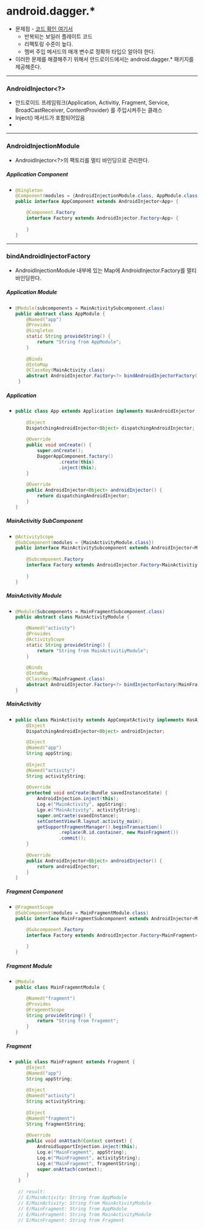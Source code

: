 # android.dagger.*
* 문제점 - [코드 확인 여기서](https://github.com/sdk0213/Developer-Track/blob/master/안드로이드%20디자인%20패턴/(DI)Dagger2/안드로이드와%20Dagger2.md)
  * 반복되는 보일러 플레이트 코드
  * 리펙토링 수준이 높다.
  * 멤버 주입 메서드의 매개 변수로 정확하 타입으 알아야 한다.
* 이러한 문제를 해결해주기 위해서 안드로이드에서는 android.dagger.* 패키지를 제공해준다.
---
### AndroidInjector<?>
* 안드로이드 프레임워크(Application, Activitiy, Fragment, Service, BroadCastReceiver, ContentProvider) 를 주입시켜주는 클래스
* Inject() 메서드가 포함되어있음
* 
---
### AndroidInjectionModule
* AndroidInjector<?>의 팩토리를 멀티 바인딩으로 관리한다.
##### Application Component
* ```java
  @Singleton
  @Component(modules = {AndroidInjectionModule.class, AppModule.class})
  public interface AppComponent extends AndroidInjector<App> {
  
      @Component.Factory
      interface Factory extends AndroidInjector.Factory<App> {
      
      }
  }
---
### bindAndroidInjectorFactory
* AndroidInjectionModule 내부에 있는 Map에 AndroidInjector.Factory를 멀티 바인딩한다.
##### Application Module
* ```java
  @Module(subcomponents = MainActivitySubcomponent.class)
  public abstract class AppModule {
      @Named("app")
      @Provides
      @Singleton
      static String provideString() {
          return "String from AppModule";
      }
      
      @Binds
      @IntoMap
      @ClassKey(MainActivity.class)
      abstract AndroidInjector.Factory<?> bindAndroidInjectorFactory(MainActivitySubcomponent.Factory factory);
   }
##### Application
* ```java
  public class App extends Application implements HasAndroidInjector {
    
      @Inject
      DispatchingAndroidInjector<Object> dispatchingAndroidInjector;
      
      @Override
      public void onCreate() {
          super.onCreate();
          DaggerAppComponent.factory()
                  .create(this)
                  .inject(this);
      }
      
      @Override
      public AndroidInjector<Object> androidInjector() {
          return dispatchingAndroidInjector;
      }
  }
##### MainActivitiy SubComponent
* ```java
  @ActivityScope
  @SubComponent(modules = {MainActivityModule.class})
  public interface MainActivitySubcomponent extends AndroidInjector<MainActivity> {
    
      @Subcomponent.Factory
      interface Factory extends AndroidInjector.Factory<MainActivitiy> {
      
      }
  }
##### MainActivitiy Module
* ```java
  @Module(Subcomponents = MainFragmentSubcomponent.class)
  public abstract class MainActivityModule {
  
      @Named("activity")
      @Provides
      @ActivityScope
      static String provideString() {
          return "String from MainActivitiyModule";
      }
      
      @Binds
      @IntoMap
      @ClassKey(MainFragment.class)
      abstract AndroidInjector.Factory<?> bindInjectorFactory(MainFragmentSubcomponent.Factory factory);
  }
  
##### MainActivitiy
* ```java
  public class MainActivity extends AppCompatActivity implements HasAndroidInjector {
      @Inject
      DispatchingAndroidInjector<Object> androidInjector;
  
      @Inject
      @Named("app")
      String appString;
      
      @Inject
      @Named("activity")
      String activityString;
      
      @Override
      protected void onCreate(Bundle savedInstanceState) {
          AndroidInjection.inject(this);
          Log.e("MainActivity", appString);
          Lgo.e("MainActivity", activityString);
          super.onCraete(svaedInstance);
          setContentView(R.layout.activity_main);
          getSupportFragmentManager().beginTransaction()
                  .replace(R.id.container, new MainFragment())
                  .commit();
      }
      
      @Override
      public AndroidInjector<Object> androidInjector() {
          return androidInjector;
      }
  }
##### Fragment Component
* ```java
  @FragmentScope
  @SubCompoennt(modules = MainFragmentModule.class)
  public interface MainFragmentSubcomponent extends AndroidInjector<MainFragment> {
  
      @Subcomponent.Factory
      interface Factory extends AndroidInjector.Factory<MainFragment> {
       
      }
  }
##### Fragment Module
* ```java
  @Module
  public class MainFragemntModule {
  
      @Named("fragment")
      @Provides
      @FragemntScope
      String provideString() {
          return "String from fragemnt";
      }
  }
##### Fragment
* ```java
  public class MainFragment extends Fragment {
      @Inject
      @Named("app")
      String appString;
      
      @Inject
      @Named("activity")
      String activityString;
      
      @Inject
      @Named("fragment")
      String fragmentString;
      
      @Override
      public void onAttach(Context context) {
          AndroidSupportInjection.inject(this);
          Log.e("MainFragment", appString);
          Log.e("MainFragment", activityString);
          Log.e("MainFragemnt", fragmentString);
          super.onAttach(context);
      }
   }
   
   // result:
   // E/MainActivity: String from AppModule
   // E/MainActivity: String from MainActivityModule
   // E/MainFragment: String from AppModule
   // E/MainFragment: String from MainActivityModule
   // E/MainFragment: String from Fragment
